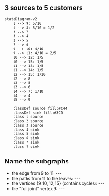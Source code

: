 ## 3 sources to 5 customers

```mermaid
stateDiagram-v2
	1 --> 9: 5/10
	1 --> 8: 5/10 = 1/2
	3 --> 7
	3 --> 4
	2 --> 5
	2 --> 6
	9 --> 10: 4/10
	9 --> 11: 4/10 = 2/5
	10 --> 12: 1/5
	10 --> 15: 1/5
	11 --> 13: 1/5
	11 --> 14: 1/5
	12 --> 15: 1/10
	12 --> 8
	13 --> 5
	13 --> 6
	14 --> 7: 1/10
	14 --> 4
	15 --> 9

	classDef source fill:#C44
	classDef sink fill:#3CD
	class 1 source
	class 2 source
	class 3 source
	class 4 sink
	class 5 sink
	class 6 sink
	class 7 sink
	class 8 sink
```

## Name the subgraphs

- the edge from 9 to 11: ---
- the paths from 11 to the leaves: ---
- the vertices $\{9,10,12,15\}$ (contains cycles): ---
- the "full joint" vertex 9: ---